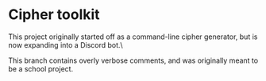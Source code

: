 # Cipher toolkit

This project originally started off as a command-line cipher generator, but is now expanding into a Discord bot.\

This branch contains overly verbose comments, and was originally meant to be a school project.
